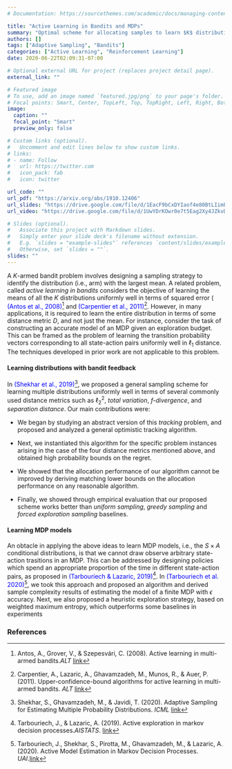 ```yaml
---
# Documentation: https://sourcethemes.com/academic/docs/managing-content/

title: "Active Learning in Bandits and MDPs"
summary: "Optimal scheme for allocating samples to learn $K$ distributions uniformly well."
authors: []
tags: ["Adaptive Sampling", "Bandits"]
categories: ["Active Learning", "Reinforcement Learning"]
date: 2020-06-22T02:09:31-07:00

# Optional external URL for project (replaces project detail page).
external_link: ""

# Featured image
# To use, add an image named `featured.jpg/png` to your page's folder.
# Focal points: Smart, Center, TopLeft, Top, TopRight, Left, Right, BottomLeft, Bottom, BottomRight.
image:
  caption: ""
  focal_point: "Smart"
  preview_only: false

# Custom links (optional).
#   Uncomment and edit lines below to show custom links.
# links:
# - name: Follow
#   url: https://twitter.com
#   icon_pack: fab
#   icon: twitter

url_code: ""
url_pdf: "https://arxiv.org/abs/1910.12406"
url_slides: "https://drive.google.com/file/d/1EacF9bCxDYIaof4e80BtLIimEZnZipf0/view?usp=sharing"
url_video: "https://drive.google.com/file/d/1UwYDrKOwr0e7t5Eag2Xy4JZkvDbtkrya/view?usp=sharing"

# Slides (optional).
#   Associate this project with Markdown slides.
#   Simply enter your slide deck's filename without extension.
#   E.g. `slides = "example-slides"` references `content/slides/example-slides.md`.
#   Otherwise, set `slides = ""`.
slides: ""
---
```


A $K$-armed bandit problem involves designing a sampling strategy to identify the distribution (i.e., arm) with the largest mean. A related problem, called *active learning in bandits* considers the objective of learning the means of all the $K$ distributions uniformly well in terms of squared error (<span style="color:blue"> (Antos et al., 2008)[^antos2008]</span> and <span style="color:blue"> (Carpentier et al., 2011)[^carpentier2011]</span>. 
 However, in many applications, it is required to learn the entire distribution in terms of some distance metric $D$, and not just the mean.
 For instance, consider the task of constructing an accurate model of an MDP given an exploration budget. 
 This can be framed as the problem of learning the transition probability vectors corresponding to all state-action pairs uniformly well in $\ell_1$ distance. The techniques developed in prior work are not applicable to this problem. 

#### Learning distributions with bandit feedback

In <span style="color:blue"> (Shekhar et al., 2019)[^shekhar2019]</span>, we proposed a general sampling scheme for learning multiple distributions uniformly well in terms of several commonly used distance metrics such as $\ell_2^2$, *total variation*, *$f$-divergence*, and *separation distance*.  Our main contributions were: 

* We began by studying an abstract version of this *tracking* problem, and proposed and analyzed a general optimistic tracking algorithm.   

* Next, we instantiated this algorithm for the specific problem instances arising in the case of the four distance metrics mentioned above, and obtained high probability bounds on the regret.   

* We showed that the allocation performance of our algorithm cannot be improved by deriving matching lower bounds on the allocation performance on any reasonable algorithm.   

* Finally, we showed through empirical evaluation that our proposed scheme works better than *uniform sampling*, *greedy sampling* and *forced exploration sampling* baselines.  


#### Learning MDP models
An obtacle in applying the above ideas to learn MDP models, i.e., the $S \times A$ conditional distributions, is that we cannot draw observe arbitrary state-action trasitions in an MDP. This can be addressed by designing policies which spend an appropriate proportion of the time in different state-action pairs, as proposed in <span style="color:blue">(Tarbouriech & Lazaric, 2019)[^tar1]</span>. In <span style="color:blue">(Tarbouriech et al. 2020)[^tar2]</span>, we took this approach and proposed an algorithm and derived sample complexity results of estimating the model of a finite MDP with $\epsilon$ accuracy. Next, we also proposed a heuristic exploration strategy, based on weighted maximum entropy, which outperforms some baselines in experiments

### References

[^shekhar2019]: Shekhar, S., Ghavamzadeh, M., & Javidi, T. (2020). Adaptive Sampling for Estimating Multiple Probability Distributions. _ICML_ [link](https://arxiv.org/abs/1910.12406)

[^carpentier2011]: Carpentier, A., Lazaric, A., Ghavamzadeh, M., Munos, R., & Auer, P. (2011). Upper-confidence-bound algorithms for active learning in multi-armed bandits. _ALT_ [link](https://link.springer.com/chapter/10.1007/978-3-642-24412-4_17)

[^antos2008]: Antos, A., Grover, V., & Szepesvári, C. (2008). Active learning in multi-armed bandits._ALT_ [link](https://link.springer.com/chapter/10.1007/978-3-540-87987-9_25)

[^tar1]: Tarbouriech, J., & Lazaric, A. (2019). Active exploration in markov decision processes._AISTATS_. [link](https://arxiv.org/abs/1902.11199)

[^tar2]: Tarbouriech, J., Shekhar, S., Pirotta, M., Ghavamzadeh, M., & Lazaric, A. (2020). Active Model Estimation in Markov Decision Processes. _UAI_.[link](https://arxiv.org/abs/2003.03297)


